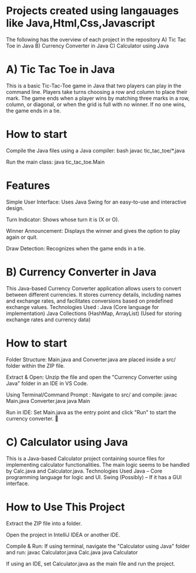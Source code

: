 # Projects created using langauages like Java,Html,Css,Javascript 
The following has the overview of each project in the repository 
A) Tic Tac Toe in Java
B) Currency Converter in Java
C) Calculator using Java



# A) Tic Tac Toe in Java
This is a basic Tic-Tac-Toe game in Java that two players can play in the command line. Players take turns choosing a row and column to place their mark. The game ends when a player wins by matching three marks in a row, column, or diagonal, or when the grid is full with no winner. If no one wins, the game ends in a tie.

# How to start
Compile the Java files using a Java compiler:
bash javac tic_tac_toe/*.java

Run the main class:
java tic_tac_toe.Main

# Features
Simple User Interface:
Uses Java Swing for an easy-to-use and interactive design.

Turn Indicator:
Shows whose turn it is (X or O).

Winner Announcement:
Displays the winner and gives the option to play again or quit.

Draw Detection:
Recognizes when the game ends in a tie.
 
# B) Currency Converter in Java
This Java-based Currency Converter application allows users to convert between different currencies.
It stores currency details, including names and exchange rates, and facilitates conversions based on predefined exchange values.
Technologies Used :
Java (Core language for implementation)
Java Collections (HashMap, ArrayList) (Used for storing exchange rates and currency data)

 # How to start
 
 Folder Structure: Main.java and Converter.java are placed inside a src/ folder within the ZIP file.
 
 Extract & Open: Unzip the file and open the "Currency Converter using Java" folder in an IDE in VS Code.
 
 Using Terminal/Command Prompt :
 Navigate to src/ and compile:
 javac Main.java Converter.java
 java Main
 
 Run in IDE: Set Main.java as the entry point and click "Run" to start the currency converter. 🚀

 # C) Calculator using Java
This is a Java-based Calculator project containing source files for implementing calculator functionalities. The main logic seems to be handled by Calc.java and Calculator.java.
Technologies Used
Java – Core programming language for logic and UI.
Swing (Possibly) – If it has a GUI interface.

# How to Use This Project

Extract the ZIP file into a folder.

Open the project in IntelliJ IDEA or another IDE.

Compile & Run:
If using terminal, navigate the "Calculator using Java" folder and run:
javac Calculator.java Calc.java
java Calculator

If using an IDE, set Calculator.java as the main file and run the project.

